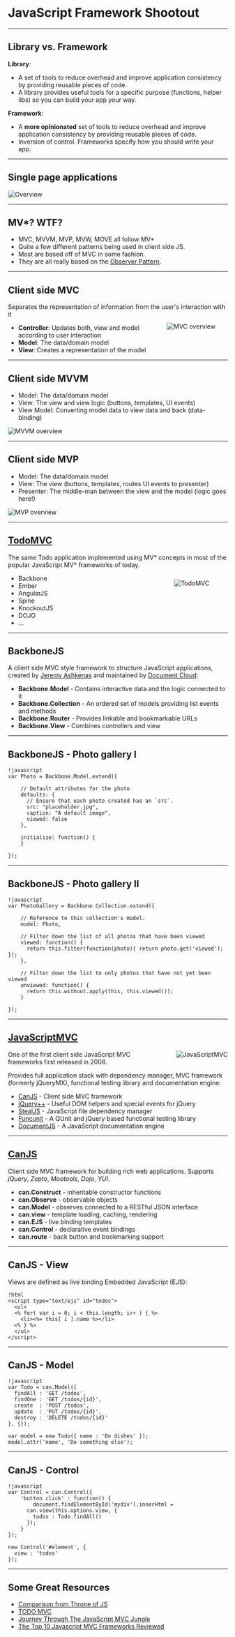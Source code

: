 # JavaScript Framework Shootout

---

## Library vs. Framework

__Library__:

* A set of tools to reduce overhead and improve application consistency by providing reusable pieces of code.
* A library provides useful tools for a specific purpose (functions, helper libs) so you can build your app your way.

__Framework__:

* A **more opinionated** set of tools to reduce overhead and improve application consistency by providing reusable pieces of code.
* Inversion of control. Frameworks specify how you should write your app.

---

## Single page applications

![Overview](images/tsa_overview.png)

---
## MV\*? WTF?

* MVC, MVVM, MVP, MVW, MOVE all follow MV\*
* Quite a few different patterns being used in client side JS.
* Most are based off of MVC in some fashion.
* They are all really based on the [Observer Pattern](http://en.wikipedia.org/wiki/Observer_pattern).


---

## Client side MVC

Separates the representation of information from the user's interaction with it
<img src="images/mvc.png" alt="MVC overview" style="float: right; margin: 2em;" />

* __Controller__: Updates both, view and model according to user interaction
* __Model__: The data/domain model
* __View__: Creates a representation of the model


---

## Client side MVVM

* Model: The data/domain model
* View: The view and view logic (buttons, templates, UI events)
* View Model: Converting model data to view data and back (data-binding)

![MVVM overview](images/mvvm.png)

---

## Client side MVP

* Model: The data/domain model
* View: The view (buttons, templates, routes UI events to presenter)
* Presenter: The middle-man between the view and the model (logic goes here!)

![MVP overview](images/mvp.png)

---

## [TodoMVC](http://todomvc.com/)

The same Todo application implemented using MV\* concepts in most of the popular JavaScript MV\*
frameworks of today.
<img src="images/todomvc.png" alt="TodoMVC" style="float: right; margin: 3em;" />

* Backbone
* Ember
* AngularJS
* Spine
* KnockoutJS
* DOJO
* ...

---

## BackboneJS

A client side MVC style framework to structure JavaScript applications, created by [Jeremy Ashkenas](http://ashkenas.com/) and maintained by [Document Cloud](http://documentcloud.github.com/):

* __Backbone.Model__ - Contains interactive data and the logic connected to it
* __Backbone.Collection__ - An ordered set of models providing list events and methods
* __Backbone.Router__ - Provides linkable and bookmarkable URLs
* __Backbone.View__ - Combines controllers and view

---

## BackboneJS - Photo gallery I

	!javascript
	var Photo = Backbone.Model.extend({

	    // Default attributes for the photo
	    defaults: {
	      // Ensure that each photo created has an `src`.
	      src: "placeholder.jpg",
	      caption: "A default image",
	      viewed: false
	    },

	    initialize: function() {
	    }

	});

---

## BackboneJS - Photo gallery II

	!javascript
	var PhotoGallery = Backbone.Collection.extend({

        // Reference to this collection's model.
        model: Photo,

        // Filter down the list of all photos that have been viewed
        viewed: function() {
          return this.filter(function(photo){ return photo.get('viewed'); });
        },

        // Filter down the list to only photos that have not yet been viewed
        unviewed: function() {
          return this.without.apply(this, this.viewed());
        }

    });

---

## [JavaScriptMVC](http://javascriptmvc.com)

<img src="images/javascriptmvc.png" alt="JavaScriptMVC" style="float: right; margin-left: 2em;" />
One of the first client side JavaScript MVC frameworks first released in 2008.

Provides full application stack with dependency manager, MVC framework (formerly jQueryMX),
functional testing library and documentation engine:

* [CanJS](http://canjs.us) - Client side MVC framework
* [jQuery++](http://jquerypp.com) - Useful DOM helpers and special events for jQuery
* [StealJS](http://javascriptmvc.com/docs.html#!stealjs) - JavaScript file dependency manager
* [Funcunit](http://funcunit.com) - A QUnit and jQuery based functional testing library
* [DocumentJS](http://javascriptmvc.com/docs.html#!DocumentJS) - A JavaScript documentation engine

---

## [CanJS](http://canjs.us)

Client side MVC framework for building rich web applications. Supports *jQuery*, *Zepto*, *Mootools*,
*Dojo*, *YUI*.

* __can.Construct__ - inheritable constructor functions
* __can.Observe__ - observable objects
* __can.Model__ - observes connected to a RESTful JSON interface
* __can.view__ - template loading, caching, rendering
* __can.EJS__ - live binding templates
* __can.Control__ - declarative event bindings
* __can.route__ - back button and bookmarking support

---

## CanJS - View

Views are defined as live binding Embedded JavaScript (EJS):

    !html
    <script type="text/ejs" id="todos">
      <ul>
      <% for( var i = 0; i < this.length; i++ ) { %>
        <li><%= this[ i ].name %></li>
      <% } %>
      </ul>
    </script>

---

## CanJS - Model

	!javascript
	var Todo = can.Model({
	  findAll : 'GET /todos',
	  findOne : 'GET /todos/{id}',
	  create  : 'POST /todos',
	  update  : 'PUT /todos/{id}',
	  destroy : 'DELETE /todos/{id}'
	}, {});

	var model = new Todo({ name : 'Do dishes' });
	model.attr('name', 'Do something else');

---

## CanJS - Control

	!javascript
	var Control = can.Control({
		'button click' : function() {
			document.findElementById('mydiv').innerHtml =
          can.view(this.options.view, {
            todos : Todo.findAll()
          });
		}
	});

	new Control('#element', {
	  view : 'todos'
	});

---

## Some Great Resources

* [Comparison from Throne of JS](http://blog.stevensanderson.com/2012/08/01/rich-javascript-applications-the-seven-frameworks-throne-of-js-2012/)
* [TODO MVC](http://todomvc.com/)
* [Journey Through The JavaScript MVC Jungle](http://coding.smashingmagazine.com/2012/07/27/journey-through-the-javascript-mvc-jungle/)
* [The Top 10 Javascript MVC Frameworks Reviewed](http://codebrief.com/2012/01/the-top-10-javascript-mvc-frameworks-reviewed/)
